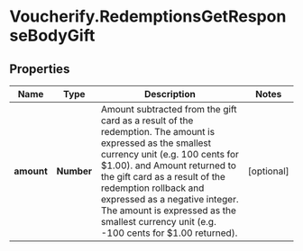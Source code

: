 # Voucherify.RedemptionsGetResponseBodyGift

## Properties

Name | Type | Description | Notes
------------ | ------------- | ------------- | -------------
**amount** | **Number** | Amount subtracted from the gift card as a result of the redemption. The amount is expressed as the smallest currency unit (e.g. 100 cents for $1.00). and Amount returned to the gift card as a result of the redemption rollback and expressed as a negative integer. The amount is expressed as the smallest currency unit (e.g. -100 cents for $1.00 returned). | [optional] 


